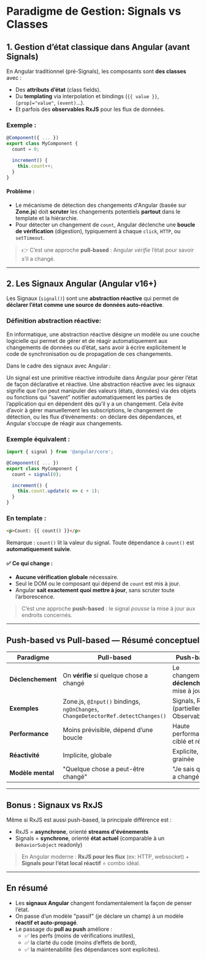 # Paradigme de Gestion: Signals vs Classes

##  1. Gestion d’état classique dans Angular (avant Signals)

En Angular traditionnel (pré-Signals), les composants sont **des classes** avec :

- Des **attributs d’état** (class fields).
- Du **templating** via interpolation et bindings (`{{ value }}`, `[prop]="value"`, `(event)`...).
- Et parfois des **observables RxJS** pour les flux de données.

### Exemple :

```ts
@Component({ ... })
export class MyComponent {
  count = 0;

  increment() {
    this.count++;
  }
}
```

####  Problème :
- Le mécanisme de détection des changements d'Angular (basée sur **Zone.js**) doit **scruter** les changements potentiels **partout** dans le template et la hiérarchie.
- Pour détecter un changement de `count`, Angular déclenche une **boucle de vérification** (digestion), typiquement à chaque `click`, `HTTP`, ou `setTimeout`.

> 👉 C’est une approche **pull-based** : Angular *vérifie* l’état pour savoir s’il a changé.

---

##  2. Les Signaux Angular (Angular v16+)

Les Signaux (`signal()`) sont une **abstraction réactive** qui permet de **déclarer l’état comme une source de données auto-réactive**.

### Définition abstraction réactive:

En informatique, une abstraction réactive désigne un modèle ou une couche logicielle qui permet de gérer et de réagir automatiquement aux changements de données ou d’état, sans avoir à écrire explicitement le code de synchronisation ou de propagation de ces changements.

Dans le cadre des signaux avec Angular :

Un signal est une primitive réactive introduite dans Angular pour gérer l’état de façon déclarative et réactive.
Une abstraction réactive avec les signaux signifie que l'on peut manipuler des valeurs (états, données) via des objets ou fonctions qui "savent" notifier automatiquement les parties de l’application qui en dépendent dès qu’il y a un changement.
Cela évite d’avoir à gérer manuellement les subscriptions, le changement de détection, ou les flux d’événements : on déclare des dépendances, et Angular s’occupe de réagir aux changements.

### Exemple équivalent :

```ts
import { signal } from '@angular/core';

@Component({ ... })
export class MyComponent {
  count = signal(0);

  increment() {
    this.count.update(c => c + 1);
  }
}
```

### En template :
```html
<p>Count: {{ count() }}</p>
```

Remarque : `count()` lit la valeur du signal. Toute dépendance à `count()` est **automatiquement suivie**.

#### ✅ Ce qui change :
- **Aucune vérification globale** nécessaire.
- Seul le DOM ou le composant qui dépend de `count` est mis à jour.
- Angular **sait exactement quoi mettre à jour**, sans scruter toute l’arborescence.

>  C’est une approche **push-based** : le signal *pousse* la mise à jour aux endroits concernés.

---

## Push-based vs Pull-based — Résumé conceptuel

| Paradigme         | Pull-based                              | Push-based                                |
|-------------------|------------------------------------------|--------------------------------------------|
| **Déclenchement** | On **vérifie** si quelque chose a changé | Le changement **déclenche** une mise à jour |
| **Exemples**      | Zone.js, `@Input()` bindings, `ngOnChanges`, `ChangeDetectorRef.detectChanges()` | Signals, RxJS (partiellement), Observables |
| **Performance**   | Moins prévisible, dépend d’une boucle    | Haute performance, ciblé et réactif        |
| **Réactivité**    | Implicite, globale                       | Explicite, fine-grainée                    |
| **Modèle mental** | "Quelque chose a peut-être changé"       | "Je sais que *ça* a changé"                |

---

## Bonus : Signaux vs RxJS

Même si RxJS est aussi push-based, la principale différence est :

- RxJS = **asynchrone**, orienté **streams d'événements**
- Signals = **synchrone**, orienté **état actuel** (comparable à un `BehaviorSubject` readonly)

> En Angular moderne : **RxJS pour les flux** (ex: HTTP, websocket) + **Signals pour l’état local réactif** = combo idéal.

---

## En résumé

- Les **signaux Angular** changent fondamentalement la façon de penser l’état.
- On passe d’un modèle "passif" (je déclare un champ) à un modèle **réactif et auto-propagé**.
- Le passage du **pull au push** améliore :
  - ✅ les perfs (moins de vérifications inutiles),
  - ✅ la clarté du code (moins d’effets de bord),
  - ✅ la maintenabilité (les dépendances sont explicites).
